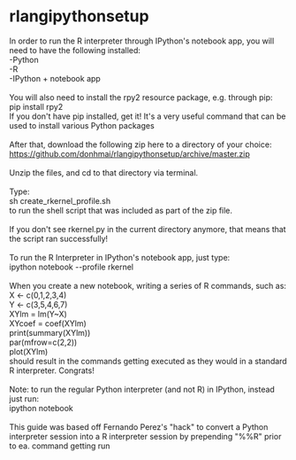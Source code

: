 rlangipythonsetup
=================
In order to run the R interpreter through IPython's notebook app, you will need to have the following installed:<br />
-Python<br />
-R<br />
-IPython + notebook app<br />
<br />
You will also need to install the rpy2 resource package, e.g. through pip:<br />
  pip install rpy2<br />
If you don't have pip installed, get it! It's a very useful command that can be used to install various Python packages<br />
<br />
After that, download the following zip here to a directory of your choice:<br />
  https://github.com/donhmai/rlangipythonsetup/archive/master.zip<br />
<br />
Unzip the files, and cd to that directory via terminal.<br />
<br />
Type:<br />
  sh create_rkernel_profile.sh<br />
to run the shell script that was included as part of the zip file.<br />
<br />
If you don't see rkernel.py in the current directory anymore, that means that the script ran successfully!<br />
<br />
To run the R Interpreter in IPython's notebook app, just type:<br />
  ipython notebook --profile rkernel<br />
<br />
When you create a new notebook, writing a series of R commands, such as:<br />
  X <- c(0,1,2,3,4)<br />
  Y <- c(3,5,4,6,7)<br />
  XYlm = lm(Y~X)<br />
  XYcoef = coef(XYlm)<br />
  print(summary(XYlm))<br />
  par(mfrow=c(2,2))<br />
  plot(XYlm)<br />
should result in the commands getting executed as they would in a standard R interpreter. Congrats!<br />
<br />
Note: to run the regular Python interpreter (and not R) in IPython, instead just run:<br />
  ipython notebook<br />
<br />
This guide was based off Fernando Perez's "hack" to convert a Python interpreter session into a R interpreter session by prepending "%%R" prior to ea. command getting run